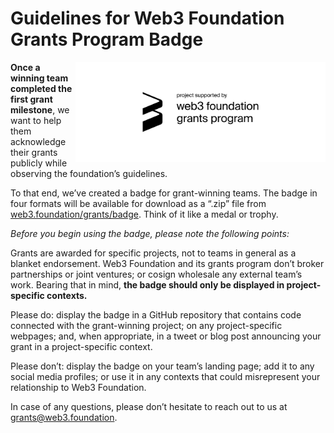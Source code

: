 # Guidelines for Web3 Foundation Grants Program Badge

<img align="right" width="400" src="../src/badge_black.svg">

**Once a winning team completed the first grant milestone**, we want to help them acknowledge their grants publicly
while observing the foundation’s guidelines.

To that end, we’ve created a badge for grant-winning teams. The badge in four formats will
be available for download as a “.zip” file from [web3.foundation/grants/badge](https://web3.foundation/grants/badge). Think of it like
a medal or trophy.

*Before you begin using the badge, please note the following points:*

Grants are awarded for specific projects, not to teams in general as a blanket endorsement.
Web3 Foundation and its grants program don’t broker partnerships or joint ventures; or
cosign wholesale any external team’s work. Bearing that in mind, **the badge should only be
displayed in project-specific contexts.**

Please do: display the badge in a GitHub repository that contains code connected with the
grant-winning project; on any project-specific webpages; and, when appropriate, in a tweet
or blog post announcing your grant in a project-specific context.

Please don’t: display the badge on your team’s landing page; add it to any social media
profiles; or use it in any contexts that could misrepresent your relationship to Web3
Foundation.

In case of any questions, please don’t hesitate to reach out to us at grants@web3.foundation.
